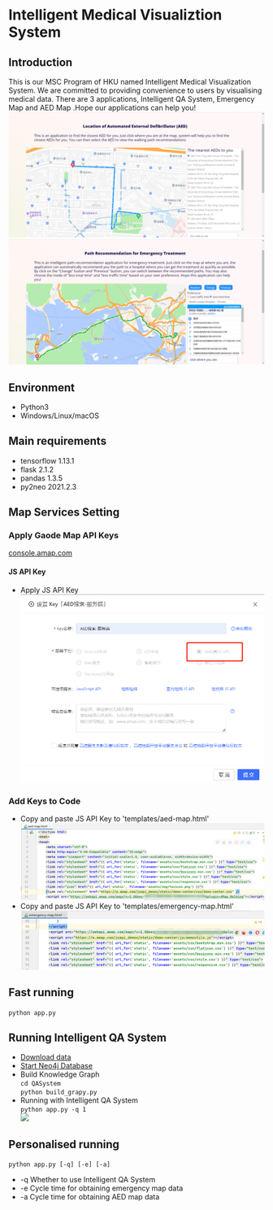 # Intelligent Medical Visualiztion System

## Introduction
This is our MSC Program of HKU named Intelligent Medical Visualization System. We are committed to providing convenience to users by visualising medical data. There are 3 applications, Intelligent QA System, Emergency Map and AED Map .Hope our applications can help you!  
![](img/aed_sample.png)
![](img/emergency_sample.png)
## Environment
* Python3
* Windows/Linux/macOS
## Main requirements
* tensorflow 1.13.1
* flask 2.1.2
* pandas 1.3.5
* py2neo 2021.2.3
## Map Services Setting
### Apply Gaode Map API Keys
[console.amap.com](https://console.amap.com/)
#### JS API Key
* Apply JS API Key  
![](img/key_img1.png)
### Add Keys to Code
* Copy and paste JS API Key to 'templates/aed-map.html'
  ![](img/key_setting1.png)
* Copy and paste JS API Key to 'templates/emergency-map.html'  
  ![](img/key_setting2.png)
## Fast running
```python app.py```
## Running Intelligent QA System
* [Download data](https://drive.google.com/file/d/1oD1edDnRgYgF88iMd0nI1XXRNvVbi9ke/view?usp=sharing)
* [Start Neo4j Database](https://blog.csdn.net/weixin_44023658/article/details/112542982)
* Build Knowledge Graph  
  ```cd QASystem```  
  ```python build_grapy.py```
* Running with Intelligent QA System  
 ```python app.py -q 1```  
  ![](img/qa_sample.png)
## Personalised running
```python app.py [-q] [-e] [-a]```
* -q Whether to use Intelligent QA System
* -e Cycle time for obtaining emergency map data
* -a Cycle time for obtaining AED map data

